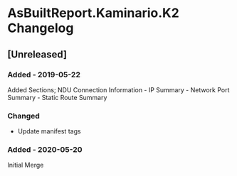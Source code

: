 # AsBuiltReport.Kaminario.K2 Changelog



## [Unreleased] 
### Added - 2019-05-22
Added Sections;
    NDU
    Connection Information
    - IP Summary
    - Network Port Summary
    - Static Route Summary
### Changed
- Update manifest tags

### Added - 2020-05-20
Initial Merge
